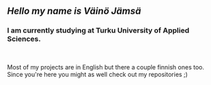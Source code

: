 
## *Hello my name is Väinö Jämsä*

### I am currently studying at Turku University of Applied Sciences.
<br>

Most of my projects are in English but there a couple finnish ones too.
<br>
Since you're here you might as well check out my repositories ;)
